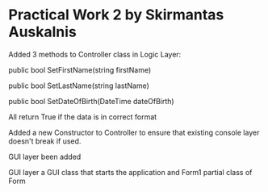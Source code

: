 # Practical Work 2 by Skirmantas Auskalnis

Added 3 methods to Controller class in Logic Layer:

public bool SetFirstName(string firstName)

public bool SetLastName(string lastName)

public bool SetDateOfBirth(DateTime dateOfBirth)

All return True if the data is in correct format

Added a new Constructor to Controller to ensure that existing console layer doesn't break if used.

GUI layer been added

GUI layer a GUI class that starts the application and Form1 partial class of Form
